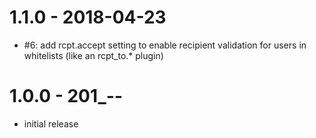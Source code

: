 # 1.1.0 - 2018-04-23

- #6: add rcpt.accept setting to enable recipient validation for users in whitelists (like an rcpt_to.* plugin)

# 1.0.0 - 201_-__-__

- initial release
